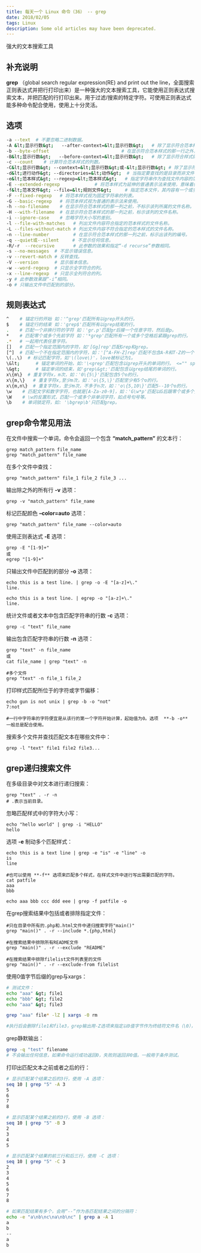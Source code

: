```yaml
---
title: 每天一个 Linux 命令（36） -- grep
date: 2018/02/05
tags: Linux
description: Some old articles may have been deprecated.
---
```


强大的文本搜索工具

## 补充说明

**grep** （global search regular expression(RE) and print out the line，全面搜索正则表达式并把行打印出来）是一种强大的文本搜索工具，它能使用正则表达式搜索文本，并把匹配的行打印出来。用于过滤/搜索的特定字符。可使用正则表达式能多种命令配合使用，使用上十分灵活。

## 选项

``` bash
-a --text  # 不要忽略二进制数据。
-A &lt;显示行数&gt;   --after-context=&lt;显示行数&gt;   # 除了显示符合范本样式的那一行之外，并显示该行之后的内容。
-b --byte-offset                           # 在显示符合范本样式的那一行之外，并显示该行之前的内容。
-B&lt;显示行数&gt;   --before-context=&lt;显示行数&gt;   # 除了显示符合样式的那一行之外，并显示该行之前的内容。
-c --count    # 计算符合范本样式的列数。
-C&lt;显示行数&gt; --context=&lt;显示行数&gt;或-&lt;显示行数&gt; # 除了显示符合范本样式的那一列之外，并显示该列之前后的内容。
-d&lt;进行动作&gt; --directories=&lt;动作&gt;  # 当指定要查找的是目录而非文件时，必须使用这项参数，否则grep命令将回报信息并停止动作。
-e&lt;范本样式&gt; --regexp=&lt;范本样式&gt;   # 指定字符串作为查找文件内容的范本样式。
-E --extended-regexp             # 将范本样式为延伸的普通表示法来使用，意味着使用能使用扩展正则表达式。
-f&lt;范本文件&gt; --file=&lt;规则文件&gt;     # 指定范本文件，其内容有一个或多个范本样式，让grep查找符合范本条件的文件内容，格式为每一列的范本样式。
-F --fixed-regexp   # 将范本样式视为固定字符串的列表。
-G --basic-regexp   # 将范本样式视为普通的表示法来使用。
-h --no-filename    # 在显示符合范本样式的那一列之前，不标示该列所属的文件名称。
-H --with-filename  # 在显示符合范本样式的那一列之前，标示该列的文件名称。
-i --ignore-case    # 忽略字符大小写的差别。
-l --file-with-matches   # 列出文件内容符合指定的范本样式的文件名称。
-L --files-without-match # 列出文件内容不符合指定的范本样式的文件名称。
-n --line-number         # 在显示符合范本样式的那一列之前，标示出该列的编号。
-q --quiet或--silent     # 不显示任何信息。
-R/-r  --recursive       # 此参数的效果和指定“-d recurse”参数相同。
-s --no-messages  # 不显示错误信息。
-v --revert-match # 反转查找。
-V --version      # 显示版本信息。
-w --word-regexp  # 只显示全字符合的列。
-x --line-regexp  # 只显示全列符合的列。
-y # 此参数效果跟“-i”相同。
-o # 只输出文件中匹配到的部分。
```
## 规则表达式

``` bash
^    # 锚定行的开始 如：'^grep'匹配所有以grep开头的行。
$    # 锚定行的结束 如：'grep$'匹配所有以grep结尾的行。
.    # 匹配一个非换行符的字符 如：'gr.p'匹配gr后接一个任意字符，然后是p。
*    # 匹配零个或多个先前字符 如：'*grep'匹配所有一个或多个空格后紧跟grep的行。
.*   # 一起用代表任意字符。
[]   # 匹配一个指定范围内的字符，如'[Gg]rep'匹配Grep和grep。
[^]  # 匹配一个不在指定范围内的字符，如：'[^A-FH-Z]rep'匹配不包含A-R和T-Z的一个字母开头，紧跟rep的行。
\(..\)  # 标记匹配字符，如'\(love\)'，love被标记为1。
\&lt;      # 锚定单词的开始，如:'\<grep'匹配包含以grep开头的单词的行。 <="" span=""></grep'匹配包含以grep开头的单词的行。>
\&gt;      # 锚定单词的结束，如'grep\&gt;'匹配包含以grep结尾的单词的行。
x\{m\}  # 重复字符x，m次，如：'0\{5\}'匹配包含5个o的行。
x\{m,\}   # 重复字符x,至少m次，如：'o\{5,\}'匹配至少有5个o的行。
x\{m,n\}  # 重复字符x，至少m次，不多于n次，如：'o\{5,10\}'匹配5--10个o的行。
\w    # 匹配文字和数字字符，也就是[A-Za-z0-9]，如：'G\w*p'匹配以G后跟零个或多个文字或数字字符，然后是p。
\W    # \w的反置形式，匹配一个或多个非单词字符，如点号句号等。
\b    # 单词锁定符，如: '\bgrep\b'只匹配grep。
```
## grep命令常见用法

在文件中搜索一个单词，命令会返回一个包含 **“match_pattern”** 的文本行：

``` plain
grep match_pattern file_name
grep "match_pattern" file_name
```
在多个文件中查找：

``` plain
grep "match_pattern" file_1 file_2 file_3 ...
```
输出除之外的所有行  **-v**  选项：

``` plain
grep -v "match_pattern" file_name
```
标记匹配颜色  **–color=auto**  选项：

``` plain
grep "match_pattern" file_name --color=auto
```
使用正则表达式  **-E**  选项：

``` plain
grep -E "[1-9]+"
或
egrep "[1-9]+"
```
只输出文件中匹配到的部分  **-o**  选项：

``` plain
echo this is a test line. | grep -o -E "[a-z]+\."
line.

echo this is a test line. | egrep -o "[a-z]+\."
line.
```
统计文件或者文本中包含匹配字符串的行数  **-c**  选项：

``` plain
grep -c "text" file_name
```
输出包含匹配字符串的行数  **-n**  选项：

``` plain
grep "text" -n file_name
或
cat file_name | grep "text" -n

#多个文件
grep "text" -n file_1 file_2
```
打印样式匹配所位于的字符或字节偏移：

``` plain
echo gun is not unix | grep -b -o "not"
7:not

#一行中字符串的字符便宜是从该行的第一个字符开始计算，起始值为0。选项  **-b -o**  一般总是配合使用。
```
搜索多个文件并查找匹配文本在哪些文件中：

``` plain
grep -l "text" file1 file2 file3...
```
## grep递归搜索文件

在多级目录中对文本进行递归搜索：

``` plain
grep "text" . -r -n
# .表示当前目录。
```
忽略匹配样式中的字符大小写：

``` plain
echo "hello world" | grep -i "HELLO"
hello
```
选项  **-e**  制动多个匹配样式：

``` plain
echo this is a text line | grep -e "is" -e "line" -o
is
line

#也可以使用 **-f** 选项来匹配多个样式，在样式文件中逐行写出需要匹配的字符。
cat patfile
aaa
bbb

echo aaa bbb ccc ddd eee | grep -f patfile -o
```
在grep搜索结果中包括或者排除指定文件：

``` plain
#只在目录中所有的.php和.html文件中递归搜索字符"main()"
grep "main()" . -r --include *.{php,html}

#在搜索结果中排除所有README文件
grep "main()" . -r --exclude "README"

#在搜索结果中排除filelist文件列表里的文件
grep "main()" . -r --exclude-from filelist
```
使用0值字节后缀的grep与xargs：

``` bash
# 测试文件：
echo "aaa" &gt; file1
echo "bbb" &gt; file2
echo "aaa" &gt; file3

grep "aaa" file* -lZ | xargs -0 rm

#执行后会删除file1和file3，grep输出用-Z选项来指定以0值字节作为终结符文件名（\0），xargs -0 读取输入并用0值字节终结符分隔文件名，然后删除匹配文件，-Z通常和-l结合使用。
```
grep静默输出：

``` bash
grep -q "test" filename
# 不会输出任何信息，如果命令运行成功返回0，失败则返回非0值。一般用于条件测试。
```
打印出匹配文本之前或者之后的行：

``` bash
# 显示匹配某个结果之后的3行，使用 -A 选项：
seq 10 | grep "5" -A 3
5
6
7
8

# 显示匹配某个结果之前的3行，使用 -B 选项：
seq 10 | grep "5" -B 3
2
3
4
5

# 显示匹配某个结果的前三行和后三行，使用 -C 选项：
seq 10 | grep "5" -C 3
2
3
4
5
6
7
8

# 如果匹配结果有多个，会用“--”作为各匹配结果之间的分隔符：
echo -e "a\nb\nc\na\nb\nc" | grep a -A 1
a
b
--
a
b
```
